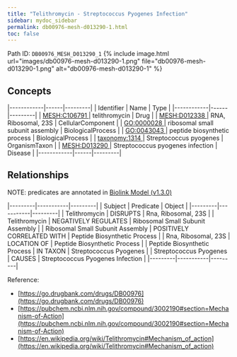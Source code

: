 ```yaml
---
title: "Telithromycin - Streptococcus Pyogenes Infection"
sidebar: mydoc_sidebar
permalink: db00976-mesh-d013290-1.html
toc: false 
---
```



Path ID: `DB00976_MESH_D013290_1`
{% include image.html url="images/db00976-mesh-d013290-1.png" file="db00976-mesh-d013290-1.png" alt="db00976-mesh-d013290-1" %}

## Concepts

|------------|------|---------|
| Identifier | Name | Type    |
|------------|------|---------|
| <a href="https://identifiers.org/MESH:C106791">MESH:C106791 </a> | telithromycin | Drug |
| <a href="https://identifiers.org/MESH:D012338">MESH:D012338 </a> | RNA, Ribosomal, 23S | CellularComponent |
| <a href="https://identifiers.org/GO:0000028">GO:0000028 </a> | ribosomal small subunit assembly | BiologicalProcess |
| <a href="https://identifiers.org/GO:0043043">GO:0043043 </a> | peptide biosynthetic process | BiologicalProcess |
| <a href="https://identifiers.org/taxonomy:1314">taxonomy:1314 </a> | Streptococcus pyogenes | OrganismTaxon |
| <a href="https://identifiers.org/MESH:D013290">MESH:D013290 </a> | Streptococcus pyogenes infection | Disease |
|------------|------|---------|

## Relationships


NOTE: predicates are annotated in <a href="https://github.com/biolink/biolink-model/releases/tag/v1.3.0">Biolink Model (v1.3.0)</a>

|---------|-----------|---------|
| Subject | Predicate | Object  |
|---------|-----------|---------|
| Telithromycin | DISRUPTS | Rna, Ribosomal, 23S |
| Telithromycin | NEGATIVELY REGULATES | Ribosomal Small Subunit Assembly |
| Ribosomal Small Subunit Assembly | POSITIVELY CORRELATED WITH | Peptide Biosynthetic Process |
| Rna, Ribosomal, 23S | LOCATION OF | Peptide Biosynthetic Process |
| Peptide Biosynthetic Process | IN TAXON | Streptococcus Pyogenes |
| Streptococcus Pyogenes | CAUSES | Streptococcus Pyogenes Infection |
|---------|-----------|---------|

Reference: 
  - [https://go.drugbank.com/drugs/DB00976](https://go.drugbank.com/drugs/DB00976)
  - [https://pubchem.ncbi.nlm.nih.gov/compound/3002190#section=Mechanism-of-Action](https://pubchem.ncbi.nlm.nih.gov/compound/3002190#section=Mechanism-of-Action)
  - [https://en.wikipedia.org/wiki/Telithromycin#Mechanism_of_action](https://en.wikipedia.org/wiki/Telithromycin#Mechanism_of_action)
